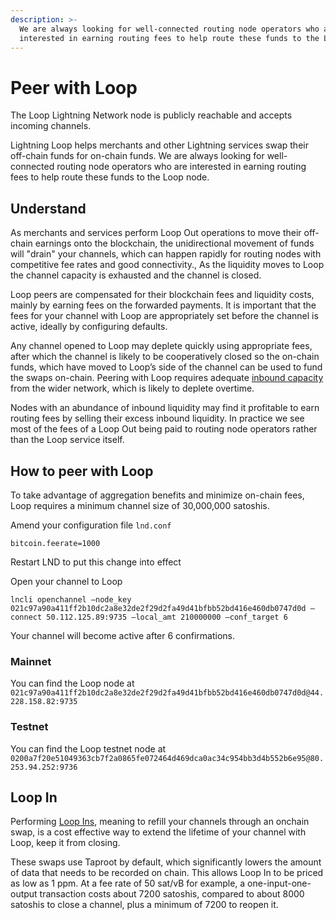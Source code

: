 ```yaml
---
description: >-
  We are always looking for well-connected routing node operators who are
  interested in earning routing fees to help route these funds to the Loop node.
---
```


# Peer with Loop

The Loop Lightning Network node is publicly reachable and accepts incoming channels.

Lightning Loop helps merchants and other Lightning services swap their off-chain funds for on-chain funds. We are always looking for well-connected routing node operators who are interested in earning routing fees to help route these funds to the Loop node.

## Understand

As merchants and services perform Loop Out operations to move their off-chain earnings onto the blockchain, the unidirectional movement of funds will "drain" your channels, which can happen rapidly for routing nodes with competitive fee rates and good connectivity., As the liquidity moves to Loop the channel capacity is exhausted and the channel is closed.

Loop peers are compensated for their blockchain fees and liquidity costs, mainly by earning fees on the forwarded payments. It is important that the fees for your channel with Loop are appropriately set before the channel is active, ideally by configuring defaults.

Any channel opened to Loop may deplete quickly using appropriate fees, after which the channel is likely to be cooperatively closed so the on-chain funds, which have moved to Loop’s side of the channel can be used to fund the swaps on-chain. Peering with Loop requires adequate [inbound capacity](../../the-lightning-network/liquidity/how-to-get-inbound-capacity-on-the-lightning-network.md) from the wider network, which is likely to deplete overtime.

Nodes with an abundance of inbound liquidity may find it profitable to earn routing fees by selling their excess inbound liquidity. In practice we see most of the fees of a Loop Out being paid to routing node operators rather than the Loop service itself.

## How to peer with Loop <a href="#docs-internal-guid-d9dbc50f-7fff-dabe-a66b-53363dd08bd8" id="docs-internal-guid-d9dbc50f-7fff-dabe-a66b-53363dd08bd8"></a>

To take advantage of aggregation benefits and minimize on-chain fees, Loop requires a minimum channel size of 30,000,000 satoshis.

Amend your configuration file `lnd.conf`

`bitcoin.feerate=1000`

Restart LND to put this change into effect

Open your channel to Loop

`lncli openchannel –node_key 021c97a90a411ff2b10dc2a8e32de2f29d2fa49d41bfbb52bd416e460db0747d0d –connect 50.112.125.89:9735 –local_amt 210000000 –conf_target 6`&#x20;

Your channel will become active after 6 confirmations.

### Mainnet

You can find the Loop node at `021c97a90a411ff2b10dc2a8e32de2f29d2fa49d41bfbb52bd416e460db0747d0d@44.228.158.82:9735`

### Testnet <a href="#docs-internal-guid-d9fa217c-7fff-5faa-c826-c2106b10dd06" id="docs-internal-guid-d9fa217c-7fff-5faa-c826-c2106b10dd06"></a>

You can find the Loop testnet node at `0200a7f20e51049363cb7f2a0865fe072464d469dca0ac34c954bb3d4b552b6e95@80.253.94.252:9736`

## Loop In

Performing [Loop Ins](../lightning-terminal/loop.md#loop-in), meaning to refill your channels through an onchain swap, is a cost effective way to extend the lifetime of your channel with Loop, keep it from closing.

These swaps use Taproot by default, which significantly lowers the amount of data that needs to be recorded on chain. This allows Loop In to be priced as low as 1 ppm. At a fee rate of 50 sat/vB for example, a one-input-one-output transaction costs about 7200 satoshis, compared to about 8000 satoshis to close a channel, plus a minimum of 7200 to reopen it.
